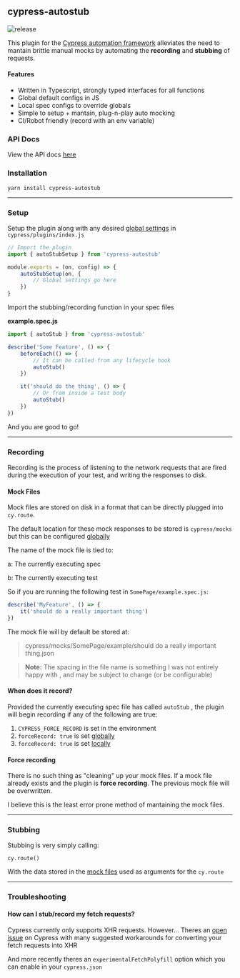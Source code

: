 ## cypress-autostub
![release](https://github.com/dan-cooke/cypress-autostub/workflows/release/badge.svg)

This plugin for the [Cypress automation framework](https://www.cypress.io/) alleviates the need to mantain brittle manual mocks by automating the **recording** and **stubbing** of requests.


#### Features
- Written in Typescript, strongly typed interfaces for all functions
- Global default configs in JS
- Local spec configs to override globals
- Simple to setup + mantain, plug-n-play auto mocking
- CI/Robot friendly (record with an env variable)

### API Docs
View the API docs [here](https://dan-cooke.github.io/cypress-autostub/index.html)

### Installation

```
yarn install cypress-autostub
```

----

### Setup
Setup the plugin along with any desired [global settings](https://dan-cooke.github.io/cypress-autostub/interfaces/_types_.autostubglobalconfig.html) in `cypress/plugins/index.js`

```javascript
// Import the plugin
import { autoStubSetup } from 'cypress-autostub'

module.exports = (on, config) => {
    autoStubSetup(on, {
        // Global settings go here
    })
}
```


Import the stubbing/recording function in your spec files

**example.spec.js**
```javascript
import { autoStub } from 'cypress-autostub'

describe('Some Feature', () => {
    beforeEach(() => {
        // It can be called from any lifecycle hook
        autoStub()
    })

    it('should do the thing', () => {
        // Or from inside a test body
        autoStub()
    })
})
```

And you are good to go!

----


### Recording
Recording is the process of listening to the network requests that are fired during the execution of your test, and writing the responses to disk.

#### Mock Files
Mock files are stored on disk in a format that can be directly plugged into `cy.route`.

The default location for these mock responses to be stored is `cypress/mocks` but this can be configured [globally](#global-settings)

The name of the mock file is tied to:

a: The currently executing spec

b: The currently executing test

So if you are running the following test in `SomePage/example.spec.js`:

```javascript
describe('MyFeature', () => {
    it('should do a really important thing')
})
```

The mock file will by default be stored at:

>cypress/mocks/SomePage/example/should do a really important thing.json


> **Note:** The spacing in the file name is something I was not entirely happy with , and may be subject to change (or be configurable)

#### When does it record?
Provided the currently executing spec file has called `autoStub` , the plugin will begin recording if any of the following are true:

1. `CYPRESS_FORCE_RECORD` is set in the environment
2. `forceRecord: true` is set [globally](https://dan-cooke.github.io/cypress-autostub/interfaces/_types_.autostubglobalconfig.html)
3. `forceRecord: true` is set [locally](#local-settings)

#### Force recording
There is no such thing as "cleaning" up your mock files. If a mock file already exists and the plugin is **force recording**. The previous mock file will be overwritten.

I believe this is the least error prone method of mantaining the mock files.

----

### Stubbing
Stubbing is very simply calling:
```
cy.route()
```

With the data stored in the [mock files](#mock-files) used as arguments for the `cy.route`


----

### Troubleshooting

#### How can I stub/record my fetch requests?
Cypress currently only supports XHR requests. However...
Theres an [open issue](https://github.com/cypress-io/cypress/issues/95) on Cypress with many suggested workarounds for converting your fetch requests into XHR

And more recently theres an `experimentalFetchPolyfill` option which you can enable in your `cypress.json`
